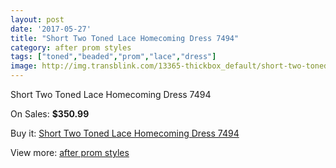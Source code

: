 ```yaml
---
layout: post
date: '2017-05-27'
title: "Short Two Toned Lace Homecoming Dress 7494"
category: after prom styles
tags: ["toned","beaded","prom","lace","dress"]
image: http://img.transblink.com/13365-thickbox_default/short-two-toned-lace-homecoming-dress-7494.jpg
---
```

Short Two Toned Lace Homecoming Dress 7494

On Sales: **$350.99**
<a href="https://www.transblink.com/en/after-prom-styles/4287-short-two-toned-lace-homecoming-dress-7494.html"><amp-img layout="responsive" width="600" height="600" src="//img.transblink.com/13365-thickbox_default/short-two-toned-lace-homecoming-dress-7494.jpg" alt="Short Two Toned Lace Homecoming Dress 7494 0" /></a>
<a href="https://www.transblink.com/en/after-prom-styles/4287-short-two-toned-lace-homecoming-dress-7494.html"><amp-img layout="responsive" width="600" height="600" src="//img.transblink.com/13367-thickbox_default/short-two-toned-lace-homecoming-dress-7494.jpg" alt="Short Two Toned Lace Homecoming Dress 7494 1" /></a>
<a href="https://www.transblink.com/en/after-prom-styles/4287-short-two-toned-lace-homecoming-dress-7494.html"><amp-img layout="responsive" width="600" height="600" src="//img.transblink.com/13366-thickbox_default/short-two-toned-lace-homecoming-dress-7494.jpg" alt="Short Two Toned Lace Homecoming Dress 7494 2" /></a>

Buy it: [Short Two Toned Lace Homecoming Dress 7494](https://www.transblink.com/en/after-prom-styles/4287-short-two-toned-lace-homecoming-dress-7494.html "Short Two Toned Lace Homecoming Dress 7494")

View more: [after prom styles](https://www.transblink.com/en/55-after-prom-styles "after prom styles")